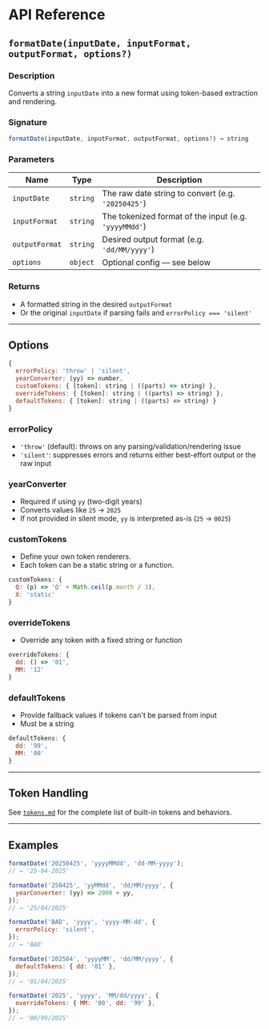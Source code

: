 # API Reference

## `formatDate(inputDate, inputFormat, outputFormat, options?)`

### Description

Converts a string `inputDate` into a new format using token-based extraction and rendering.

### Signature

```js
formatDate(inputDate, inputFormat, outputFormat, options?) → string
```

### Parameters

| Name           | Type     | Description                                           |
| -------------- | -------- | ----------------------------------------------------- |
| `inputDate`    | `string` | The raw date string to convert (e.g. `'20250425'`)    |
| `inputFormat`  | `string` | The tokenized format of the input (e.g. `'yyyyMMdd'`) |
| `outputFormat` | `string` | Desired output format (e.g. `'dd/MM/yyyy'`)           |
| `options`      | `object` | Optional config — see below                           |

### Returns

* A formatted string in the desired `outputFormat`
* Or the original `inputDate` if parsing fails and `errorPolicy === 'silent'`

---

## Options

```js
{
  errorPolicy: 'throw' | 'silent',
  yearConverter: (yy) => number,
  customTokens: { [token]: string | ((parts) => string) },
  overrideTokens: { [token]: string | ((parts) => string) },
  defaultTokens: { [token]: string | ((parts) => string) }
}
```

### errorPolicy

* `'throw'` (default): throws on any parsing/validation/rendering issue
* `'silent'`: suppresses errors and returns either best-effort output or the raw input

### yearConverter

* Required if using `yy` (two-digit years)
* Converts values like `25` → `2025`
* If not provided in silent mode, `yy` is interpreted as-is (`25` → `0025`)

### customTokens

* Define your own token renderers.
* Each token can be a static string or a function.

```js
customTokens: {
  Q: (p) => 'Q' + Math.ceil(p.month / 3),
  X: 'static'
}
```

### overrideTokens

* Override any token with a fixed string or function

```js
overrideTokens: {
  dd: () => '01',
  MM: '12'
}
```

### defaultTokens

* Provide fallback values if tokens can't be parsed from input
* Must be a string

```js
defaultTokens: {
  dd: '99',
  MM: '00'
}
```

---

## Token Handling

See [`tokens.md`](./tokens.md) for the complete list of built-in tokens and behaviors.

---

## Examples

```js
formatDate('20250425', 'yyyyMMdd', 'dd-MM-yyyy');
// → '25-04-2025'

formatDate('250425', 'yyMMdd', 'dd/MM/yyyy', {
  yearConverter: (yy) => 2000 + yy,
});
// → '25/04/2025'

formatDate('BAD', 'yyyy', 'yyyy-MM-dd', {
  errorPolicy: 'silent',
});
// → 'BAD'

formatDate('202504', 'yyyyMM', 'dd/MM/yyyy', {
  defaultTokens: { dd: '01' },
});
// → '01/04/2025'

formatDate('2025', 'yyyy', 'MM/dd/yyyy', {
  overrideTokens: { MM: '00', dd: '99' },
});
// → '00/99/2025'
```
